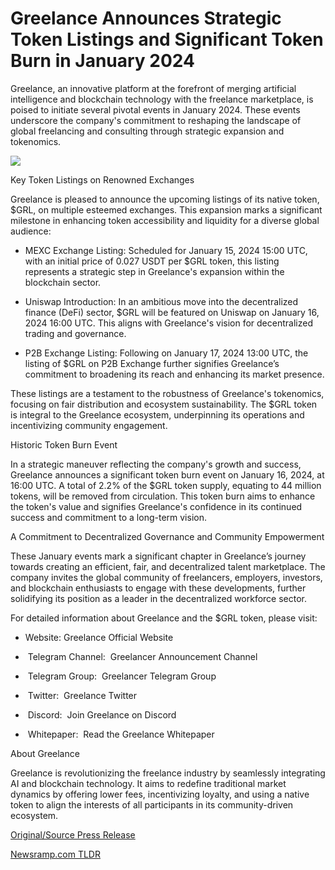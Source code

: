 # Greelance Announces Strategic Token Listings and Significant Token Burn in January 2024

Greelance, an innovative platform at the forefront of merging artificial intelligence and blockchain technology with the freelance marketplace, is poised to initiate several pivotal events in January 2024. These events underscore the company's commitment to reshaping the landscape of global freelancing and consulting through strategic expansion and tokenomics.

![](https://api.blockchainwire.io/uploads/BlockAdventureSRL/editor_image/2c771a8a-93a9-461c-ae96-407053c33277.jpeg)

Key Token Listings on Renowned Exchanges

Greelance is pleased to announce the upcoming listings of its native token, $GRL, on multiple esteemed exchanges. This expansion marks a significant milestone in enhancing token accessibility and liquidity for a diverse global audience:

- MEXC Exchange Listing: Scheduled for January 15, 2024 15:00 UTC, with an initial price of 0.027 USDT per $GRL token, this listing represents a strategic step in Greelance's expansion within the blockchain sector.

- Uniswap Introduction: In an ambitious move into the decentralized finance (DeFi) sector, $GRL will be featured on Uniswap on January 16, 2024 16:00 UTC. This aligns with Greelance's vision for decentralized trading and governance.

- P2B Exchange Listing: Following on January 17, 2024 13:00 UTC, the listing of $GRL on P2B Exchange further signifies Greelance’s commitment to broadening its reach and enhancing its market presence.

These listings are a testament to the robustness of Greelance's tokenomics, focusing on fair distribution and ecosystem sustainability. The $GRL token is integral to the Greelance ecosystem, underpinning its operations and incentivizing community engagement.

Historic Token Burn Event

In a strategic maneuver reflecting the company's growth and success, Greelance announces a significant token burn event on January 16, 2024, at 16:00 UTC. A total of 2.2% of the $GRL token supply, equating to 44 million tokens, will be removed from circulation. This token burn aims to enhance the token's value and signifies Greelance's confidence in its continued success and commitment to a long-term vision.

A Commitment to Decentralized Governance and Community Empowerment

These January events mark a significant chapter in Greelance’s journey towards creating an efficient, fair, and decentralized talent marketplace. The company invites the global community of freelancers, employers, investors, and blockchain enthusiasts to engage with these developments, further solidifying its position as a leader in the decentralized workforce sector.

For detailed information about Greelance and the $GRL token, please visit:

- Website: Greelance Official Website

-  Telegram Channel:  Greelancer Announcement Channel

-  Telegram Group:  Greelancer Telegram Group

-  Twitter:  Greelance Twitter

-  Discord:  Join Greelance on Discord

-  Whitepaper:  Read the Greelance Whitepaper

About Greelance

Greelance is revolutionizing the freelance industry by seamlessly integrating AI and blockchain technology. It aims to redefine traditional market dynamics by offering lower fees, incentivizing loyalty, and using a native token to align the interests of all participants in its community-driven ecosystem. 

[Original/Source Press Release](https://blockchainwire.io/press-release/greelance-announces-strategic-token-listings-and-significant-token-burn-in-january-2024) 

[Newsramp.com TLDR](https://newsramp.com/None) 